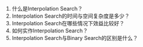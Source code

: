 

1. 什么是Interpolation Search？
2. Interpolation Search的时间与空间复杂度是多少？
3. Interpolation Search在哪些情况下效益比较好？
4. 如何实作Interpolation Search？
5. Interpolation Search与Binary Search的区别是什么？